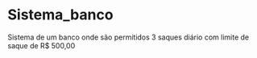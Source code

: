 # Sistema_banco
 Sistema de um banco onde são permitidos 3 saques diário com limite de saque de R$ 500,00
